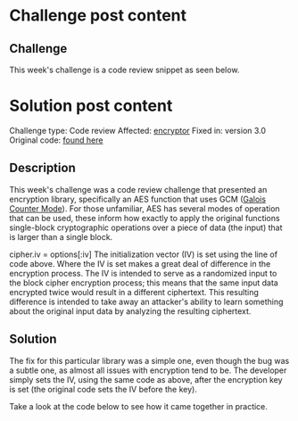 # Challenge post content
## Challenge
This week's challenge is a code review snippet as seen below.

# Solution post content
Challenge type: Code review
Affected: [encryptor](https://github.com/attr-encrypted/encryptor)
Fixed in: version 3.0
Original code: [found here](https://www.hackyourcybercareer.com/blogs/coffee-with-a-splash-of-cyber/code-review)

## Description
This week's challenge was a code review challenge that presented an encryption library, specifically an AES function that uses GCM ([Galois Counter Mode](https://en.wikipedia.org/wiki/Galois/Counter_Mode)). For those unfamiliar, AES has several modes of operation that can be used, these inform how exactly to apply the original functions single-block cryptographic operations over a piece of data (the input) that is larger than a single block. 

cipher.iv = options[:iv]
The initialization vector (IV) is set using the line of code above. Where the IV is set makes a great deal of difference in the encryption process. The IV is intended to serve as a randomized input to the block cipher encryption process; this means that the same input data encrypted twice would result in a different ciphertext. This resulting difference is intended to take away an attacker's ability to learn something about the original input data by analyzing the resulting ciphertext. 

## Solution
The fix for this particular library was a simple one, even though the bug was a subtle one, as almost all issues with encryption tend to be. The developer simply sets the IV, using the same code as above, after the encryption key is set (the original code sets the IV before the key).

Take a look at the code below to see how it came together in practice.

